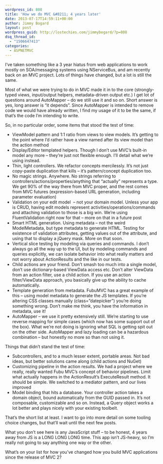 ```yaml
---
wordpress_id: 808
title: 'How we do MVC &#8211; 4 years later'
date: 2013-07-17T14:59:11+00:00
author: Jimmy Bogard
layout: post
wordpress_guid: http://lostechies.com/jimmybogard/?p=808
dsq_thread_id:
  - "1506647413"
categories:
  - ASPNETMVC
---
```

I’ve taken something like a 3 year hiatus from web applications to work mostly on SOA/messaging systems using NServiceBus, and am recently back on an MVC project. Lots of things have changed, but a lot is still the same.

Most of what we were trying to do in MVC made it in to the core (strongly-typed views, input/output helpers, metadata-driven output etc.) I get lot of questions around AutoMapper – do we still use it and so on. Short answer is yes, long answer is “it depends”. Since AutoMapper is intended to remove code we would have already written, I find my usage of it to be the same, if that’s the code I’m intending to write.

So, in no particular order, some items that stood the test of time:

  * ViewModel pattern and 1:1 ratio from views to view models. It’s getting to the point where I’d rather have a view named after its view model than the action method
  * Display/Editor templated helpers. Though I don’t use MVC’s built-in model any more – they’re just not flexible enough. I’ll detail what we’re using instead.
  * Thin, light controllers. We refactor concepts mercilessly. It’s not just copy-paste duplication that kills – it’s pattern/concept duplication too.
  * No magic strings. Anywhere. No strings referring to controllers/actions/properties/anything that “actually” represents a type. We get 90% of the way there from MVC proper, and the rest comes from MVC futures (expression-based URL generation, including parameter evaluation)
  * Validation on your edit model&nbsp; &#8211; not your domain model. Unless your app is CRUD, having edit models represent activities/operations/commands and attaching validation to those is a big win. We’re using FluentValidation right now for that – more on that in a future post
  * Smart HTML generation. Using metadata – not the weird ModelMetadata, but type metadata to generate HTML. Testing for existence of validation attributes, getting values out of the attribute, and using that to display a jQuery mask. More on that soon.
  * Vertical slice testing by modeling via queries and commands. I don’t always go all the way up to the UI, but by modeling commands and queries explicitly, we can isolate behavior into what really matters and not worry about ActionResults and the like in our tests.
  * Child actions are your friend. Don’t smash too much into a single model, don’t use dictionary-based ViewData access etc. Don’t alter ViewData from an action filter, use a child action. If you use an action filter/ViewData approach, you basically give up the ability to cache automatically.
  * Template generation from metadata. FubuMVC has a great example of this – using model metadata to generate the JS templates. If you’re altering CSS classes manually (class=”datepicker”) you’re doing something wrong. Don’t make me think, you have the information in metadata, use it!
  * AutoMapper – we use it pretty extensively still. We’re starting to use reverse mapping for simple cases (which now has some support out of the box). What we’re not doing is ignoring what SQL is getting spit out on the other side. AutoMapper and lazy loading can be a hazardous combination – but honestly no more so than not using it.

Things that didn’t stand the test of time:

  * Subcontrollers, and to a much lesser extent, portable areas. Not bad ideas, but better solutions came along (child actions and NuGet)
  * Customizing pipeline in the action results. We had a project where we really, really wanted Fubu MVC’s concept of behavior pipelines. Limit what actually happens in the ActionResult’s ExecuteResult method. It should be simple. We switched to a mediator pattern, and our lives improved
  * Model binding that hits a database. Your controller action takes a domain object, bound automatically from the GUID passed in. It’s not composable, customizable and so on. Instead, a Query object works a lot better and plays nicely with your existing toolbelt.

That’s the short list at least. I want to go into more detail on some tooling choice changes, but that’ll wait until the next few posts.

What you don’t see here is any JavaScript stuff – to be honest, 4 years away from JS is a LONG LONG LONG time. This app isn’t JS-heavy, so I’m really not going to say anything one way or the other.

What’s on your list for how you’ve changed how you build MVC applications since the release of MVC 2?